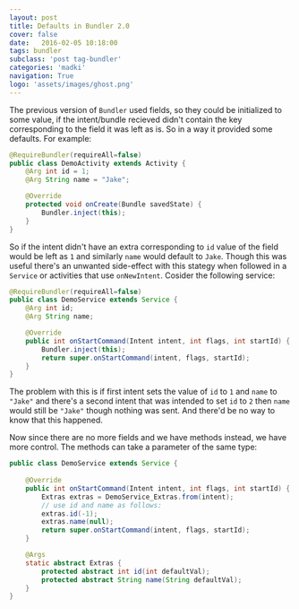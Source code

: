 ```yaml
---
layout: post
title: Defaults in Bundler 2.0
cover: false
date:   2016-02-05 10:18:00
tags: bundler
subclass: 'post tag-bundler'
categories: 'madki'
navigation: True
logo: 'assets/images/ghost.png'
---
```


The previous version of `Bundler` used fields, so they could be initialized to some value, if the intent/bundle recieved didn't contain the key corresponding to the field it was left as is. So in a way it provided some defaults. For example:

```java
@RequireBundler(requireAll=false)
public class DemoActivity extends Activity {
	@Arg int id = 1;
	@Arg String name = "Jake";

	@Override
	protected void onCreate(Bundle savedState) {
		Bundler.inject(this);
	}
}
```

So if the intent didn't have an extra corresponding to `id` value of the field would be left as `1` and similarly `name` would default to `Jake`. Though this was useful there's an unwanted side-effect with this stategy when followed in a `Service` or activities that use `onNewIntent`. Cosider the following service:

```java
@RequireBundler(requireAll=false)
public class DemoService extends Service {
	@Arg int id;
	@Arg String name;

	@Override
	public int onStartCommand(Intent intent, int flags, int startId) {
		Bundler.inject(this);
		return super.onStartCommand(intent, flags, startId);
	} 
}
```

The problem with this is if first intent sets the value of `id` to `1` and `name` to `"Jake"` and there's a second intent that was intended to set `id` to `2` then `name` would still be `"Jake"` though nothing was sent. And there'd be no way to know that this happened. 

Now since there are no more fields and we have methods instead, we have more control. The methods can take a parameter of the same type:

```java
public class DemoService extends Service {
	
	@Override
	public int onStartCommand(Intent intent, int flags, int startId) {
		Extras extras = DemoService_Extras.from(intent);
		// use id and name as follows:
		extras.id(-1);
		extras.name(null);
		return super.onStartCommand(intent, flags, startId);
	} 

	@Args
	static abstract Extras {
		protected abstract int id(int defaultVal);
		protected abstract String name(String defaultVal);
	}
}
``` 

